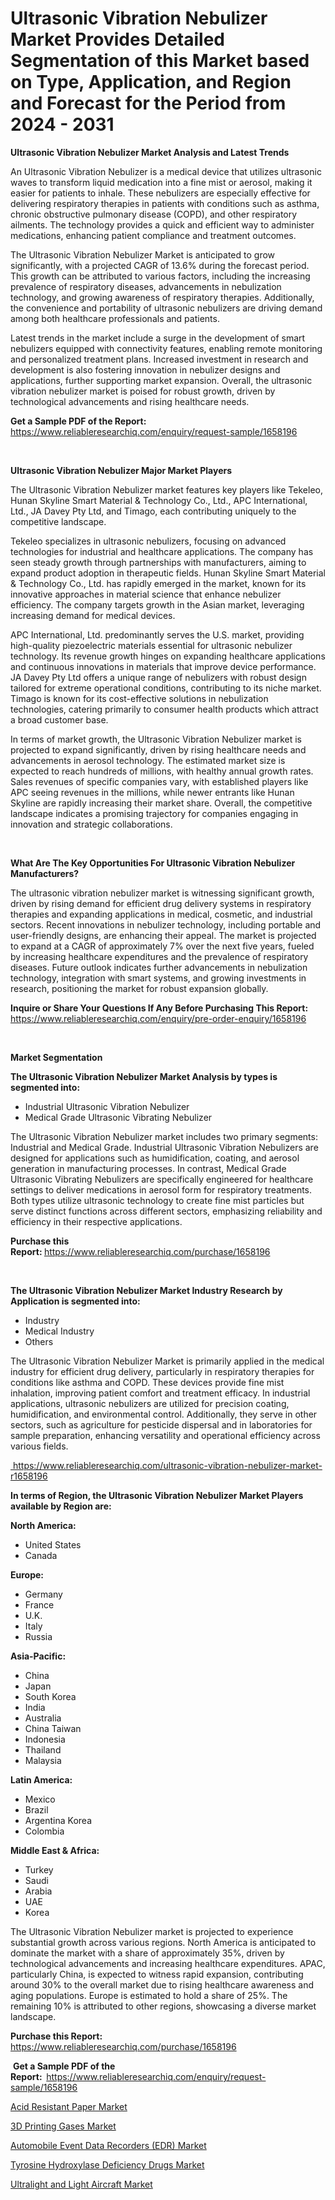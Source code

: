 <p><h1>Ultrasonic Vibration Nebulizer Market Provides Detailed Segmentation of this Market based on Type, Application, and Region and Forecast for the Period from 2024 - 2031</h1></p><p><strong>Ultrasonic Vibration Nebulizer Market Analysis and Latest Trends</strong></p>
<p><p>An Ultrasonic Vibration Nebulizer is a medical device that utilizes ultrasonic waves to transform liquid medication into a fine mist or aerosol, making it easier for patients to inhale. These nebulizers are especially effective for delivering respiratory therapies in patients with conditions such as asthma, chronic obstructive pulmonary disease (COPD), and other respiratory ailments. The technology provides a quick and efficient way to administer medications, enhancing patient compliance and treatment outcomes.</p><p>The Ultrasonic Vibration Nebulizer Market is anticipated to grow significantly, with a projected CAGR of 13.6% during the forecast period. This growth can be attributed to various factors, including the increasing prevalence of respiratory diseases, advancements in nebulization technology, and growing awareness of respiratory therapies. Additionally, the convenience and portability of ultrasonic nebulizers are driving demand among both healthcare professionals and patients. </p><p>Latest trends in the market include a surge in the development of smart nebulizers equipped with connectivity features, enabling remote monitoring and personalized treatment plans. Increased investment in research and development is also fostering innovation in nebulizer designs and applications, further supporting market expansion. Overall, the ultrasonic vibration nebulizer market is poised for robust growth, driven by technological advancements and rising healthcare needs.</p></p>
<p><strong>Get a Sample PDF of the Report:&nbsp;</strong> <a href="https://www.reliableresearchiq.com/enquiry/request-sample/1658196?utm_campaign=101&utm_medium=2&utm_source=Github&utm_content=ia&utm_term=28092024&utm_id=ultrasonic-vibration-nebulizer">https://www.reliableresearchiq.com/enquiry/request-sample/1658196</a></p>
<p>&nbsp;</p>
<p><strong>Ultrasonic Vibration Nebulizer Major Market Players</strong></p>
<p><p>The Ultrasonic Vibration Nebulizer market features key players like Tekeleo, Hunan Skyline Smart Material & Technology Co., Ltd., APC International, Ltd., JA Davey Pty Ltd, and Timago, each contributing uniquely to the competitive landscape.</p><p>Tekeleo specializes in ultrasonic nebulizers, focusing on advanced technologies for industrial and healthcare applications. The company has seen steady growth through partnerships with manufacturers, aiming to expand product adoption in therapeutic fields. Hunan Skyline Smart Material & Technology Co., Ltd. has rapidly emerged in the market, known for its innovative approaches in material science that enhance nebulizer efficiency. The company targets growth in the Asian market, leveraging increasing demand for medical devices.</p><p>APC International, Ltd. predominantly serves the U.S. market, providing high-quality piezoelectric materials essential for ultrasonic nebulizer technology. Its revenue growth hinges on expanding healthcare applications and continuous innovations in materials that improve device performance. JA Davey Pty Ltd offers a unique range of nebulizers with robust design tailored for extreme operational conditions, contributing to its niche market. Timago is known for its cost-effective solutions in nebulization technologies, catering primarily to consumer health products which attract a broad customer base.</p><p>In terms of market growth, the Ultrasonic Vibration Nebulizer market is projected to expand significantly, driven by rising healthcare needs and advancements in aerosol technology. The estimated market size is expected to reach hundreds of millions, with healthy annual growth rates. Sales revenues of specific companies vary, with established players like APC seeing revenues in the millions, while newer entrants like Hunan Skyline are rapidly increasing their market share. Overall, the competitive landscape indicates a promising trajectory for companies engaging in innovation and strategic collaborations.</p></p>
<p>&nbsp;</p>
<p><strong>What Are The Key Opportunities For Ultrasonic Vibration Nebulizer Manufacturers?</strong></p>
<p><p>The ultrasonic vibration nebulizer market is witnessing significant growth, driven by rising demand for efficient drug delivery systems in respiratory therapies and expanding applications in medical, cosmetic, and industrial sectors. Recent innovations in nebulizer technology, including portable and user-friendly designs, are enhancing their appeal. The market is projected to expand at a CAGR of approximately 7% over the next five years, fueled by increasing healthcare expenditures and the prevalence of respiratory diseases. Future outlook indicates further advancements in nebulization technology, integration with smart systems, and growing investments in research, positioning the market for robust expansion globally.</p></p>
<p><strong>Inquire or Share Your Questions If Any Before Purchasing This Report:</strong> <a href="https://www.reliableresearchiq.com/enquiry/pre-order-enquiry/1658196?utm_campaign=101&utm_medium=2&utm_source=Github&utm_content=ia&utm_term=28092024&utm_id=ultrasonic-vibration-nebulizer">https://www.reliableresearchiq.com/enquiry/pre-order-enquiry/1658196</a></p>
<p>&nbsp;</p>
<p><strong>Market Segmentation</strong></p>
<p><strong>The Ultrasonic Vibration Nebulizer Market Analysis by types is segmented into:</strong></p>
<p><ul><li>Industrial Ultrasonic Vibration Nebulizer</li><li>Medical Grade Ultrasonic Vibrating Nebulizer</li></ul></p>
<p><p>The Ultrasonic Vibration Nebulizer market includes two primary segments: Industrial and Medical Grade. Industrial Ultrasonic Vibration Nebulizers are designed for applications such as humidification, coating, and aerosol generation in manufacturing processes. In contrast, Medical Grade Ultrasonic Vibrating Nebulizers are specifically engineered for healthcare settings to deliver medications in aerosol form for respiratory treatments. Both types utilize ultrasonic technology to create fine mist particles but serve distinct functions across different sectors, emphasizing reliability and efficiency in their respective applications.</p></p>
<p><strong>Purchase this Report:&nbsp;</strong><a href="https://www.reliableresearchiq.com/purchase/1658196?utm_campaign=101&utm_medium=2&utm_source=Github&utm_content=ia&utm_term=28092024&utm_id=ultrasonic-vibration-nebulizer">https://www.reliableresearchiq.com/purchase/1658196</a></p>
<p>&nbsp;</p>
<p><strong>The Ultrasonic Vibration Nebulizer Market Industry Research by Application is segmented into:</strong></p>
<p><ul><li>Industry</li><li>Medical Industry</li><li>Others</li></ul></p>
<p><p>The Ultrasonic Vibration Nebulizer Market is primarily applied in the medical industry for efficient drug delivery, particularly in respiratory therapies for conditions like asthma and COPD. These devices provide fine mist inhalation, improving patient comfort and treatment efficacy. In industrial applications, ultrasonic nebulizers are utilized for precision coating, humidification, and environmental control. Additionally, they serve in other sectors, such as agriculture for pesticide dispersal and in laboratories for sample preparation, enhancing versatility and operational efficiency across various fields.</p></p>
<p><a href="https://www.reliableresearchiq.com/ultrasonic-vibration-nebulizer-market-r1658196?utm_campaign=101&utm_medium=2&utm_source=Github&utm_content=ia&utm_term=28092024&utm_id=ultrasonic-vibration-nebulizer">&nbsp;https://www.reliableresearchiq.com/ultrasonic-vibration-nebulizer-market-r1658196</a></p>
<p><strong>In terms of Region, the Ultrasonic Vibration Nebulizer Market Players available by Region are:</strong></p>
<p>
    <p> <strong> North America: </strong>
        <ul>
            <li>United States</li>
            <li>Canada</li>
        </ul>
        </p> 
    <p> <strong> Europe: </strong>
        <ul>
            <li>Germany</li>
            <li>France</li>
            <li>U.K.</li>
            <li>Italy</li>
            <li>Russia</li>
        </ul>
        </p> 
    <p> <strong> Asia-Pacific: </strong>
        <ul>
            <li>China</li>
            <li>Japan</li>
            <li>South Korea</li>
            <li>India</li>
            <li>Australia</li>
            <li>China Taiwan</li>
            <li>Indonesia</li>
            <li>Thailand</li>
            <li>Malaysia</li>
        </ul>
        </p> 
    <p> <strong> Latin America: </strong>
        <ul>
            <li>Mexico</li>
            <li>Brazil</li>
            <li>Argentina Korea</li>
            <li>Colombia</li>
        </ul>
        </p> 
    <p> <strong> Middle East & Africa: </strong>
        <ul>
            <li>Turkey</li>
            <li>Saudi</li>
            <li>Arabia</li>
            <li>UAE</li>
            <li>Korea</li>
        </ul>
    </p>
    </p>
<p><p>The Ultrasonic Vibration Nebulizer market is projected to experience substantial growth across various regions. North America is anticipated to dominate the market with a share of approximately 35%, driven by technological advancements and increasing healthcare expenditures. APAC, particularly China, is expected to witness rapid expansion, contributing around 30% to the overall market due to rising healthcare awareness and aging populations. Europe is estimated to hold a share of 25%. The remaining 10% is attributed to other regions, showcasing a diverse market landscape.</p></p>
<p><strong>Purchase this Report: </strong><a href="https://www.reliableresearchiq.com/purchase/1658196?utm_campaign=101&utm_medium=2&utm_source=Github&utm_content=ia&utm_term=28092024&utm_id=ultrasonic-vibration-nebulizer">https://www.reliableresearchiq.com/purchase/1658196</a></p>
<p>&nbsp;<strong>Get a Sample PDF of the Report:&nbsp;&nbsp;</strong><a href="https://www.reliableresearchiq.com/enquiry/request-sample/1658196?utm_campaign=101&utm_medium=2&utm_source=Github&utm_content=ia&utm_term=28092024&utm_id=ultrasonic-vibration-nebulizer">https://www.reliableresearchiq.com/enquiry/request-sample/1658196</a></p>
<p><strong></strong></p>
<p><p><a href="https://github.com/Armeladukagjini693/Market-Research-Report-List-1/blob/main/acid-resistant-paper-market.md?utm_campaign=101&utm_medium=2&utm_source=Github&utm_content=ia&utm_term=28092024&utm_id=ultrasonic-vibration-nebulizer">Acid Resistant Paper Market</a></p><p><a href="https://www.linkedin.com/pulse/global-3d-printing-gases-industry-research-report-competitive-4vspc?trackingId=QA4JNiuJT2GLB7wm6yvOcQ%3D%3D&utm_campaign=101&utm_medium=2&utm_source=Github&utm_content=ia&utm_term=28092024&utm_id=ultrasonic-vibration-nebulizer">3D Printing Gases Market</a></p><p><a href="https://github.com/irishfasticzg0/Market-Research-Report-List-1/blob/main/automobile-event-data-recorders-edr-market.md?utm_campaign=101&utm_medium=2&utm_source=Github&utm_content=ia&utm_term=28092024&utm_id=ultrasonic-vibration-nebulizer">Automobile Event Data Recorders (EDR) Market</a></p><p><a href="https://issuu.com/reportprime-2/docs/tyrosine-hydroxylase-deficiency-dru_703747fa9554c8?utm_campaign=101&utm_medium=2&utm_source=Github&utm_content=ia&utm_term=28092024&utm_id=ultrasonic-vibration-nebulizer">Tyrosine Hydroxylase Deficiency Drugs Market</a></p><p><a href="https://www.linkedin.com/pulse/ultralight-light-aircraft-market-outlook-forecast-from-2024-2031-oxeif?utm_campaign=101&utm_medium=2&utm_source=Github&utm_content=ia&utm_term=28092024&utm_id=ultrasonic-vibration-nebulizer">Ultralight and Light Aircraft Market</a></p></p>